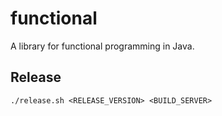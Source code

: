 # functional
A library for functional programming in Java.

## Release 
```
./release.sh <RELEASE_VERSION> <BUILD_SERVER>
```